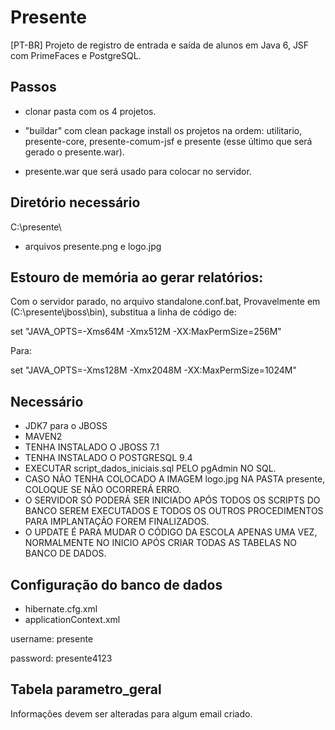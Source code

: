 # Presente

[PT-BR] Projeto de registro de entrada e saída de alunos em Java 6, JSF com PrimeFaces e PostgreSQL.

## Passos

- clonar pasta com os 4 projetos.

- "buildar" com clean package install os projetos na ordem: utilitario, presente-core, presente-comum-jsf e presente (esse último que será gerado o presente.war).

- presente.war que será usado para colocar no servidor.

## Diretório necessário

C:\presente\

- arquivos presente.png e logo.jpg

## Estouro de memória ao gerar relatórios:

Com o servidor parado, no arquivo standalone.conf.bat, Provavelmente em (C:\presente\jboss\bin), substitua a linha de código de:

set "JAVA_OPTS=-Xms64M -Xmx512M -XX:MaxPermSize=256M"

Para:

set "JAVA_OPTS=-Xms128M -Xmx2048M -XX:MaxPermSize=1024M"

## Necessário

- JDK7 para o JBOSS
- MAVEN2
- TENHA INSTALADO O JBOSS 7.1
- TENHA INSTALADO O POSTGRESQL 9.4
- EXECUTAR script_dados_iniciais.sql PELO pgAdmin NO SQL.
- CASO NÃO TENHA COLOCADO A IMAGEM logo.jpg NA PASTA presente, COLOQUE SE NÃO OCORRERÁ ERRO.
- O SERVIDOR SÓ PODERÁ SER INICIADO APÓS TODOS OS SCRIPTS DO BANCO SEREM EXECUTADOS E TODOS OS OUTROS PROCEDIMENTOS PARA IMPLANTAÇÃO FOREM FINALIZADOS.
- O UPDATE É PARA MUDAR O CÓDIGO DA ESCOLA APENAS UMA VEZ, NORMALMENTE NO INICIO APÓS CRIAR TODAS AS TABELAS NO BANCO DE DADOS.

## Configuração do banco de dados

- hibernate.cfg.xml
- applicationContext.xml

username: presente

password: presente4123

## Tabela parametro_geral

Informações devem ser alteradas para algum email criado.